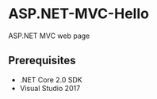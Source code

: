 # ASP.NET-MVC-Hello
ASP.NET MVC web page

## Prerequisites
+ .NET Core 2.0 SDK
+ Visual Studio 2017
